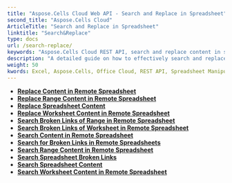 ```yaml
---
title: "Aspose.Cells Cloud Web API - Search and Replace in Spreadsheet"
second_title: "Aspose.Cells Cloud"
ArticleTitle: "Search and Replace in Spreadsheet"
linktitle: "Search&Replace"
type: docs
url: /search-replace/
keywords: "Aspose.Cells Cloud REST API, search and replace content in spreadsheets, Excel 2016, Excel 2019, Excel 365, cloud-based office solutions."
description: "A detailed guide on how to effectively search and replace content in spreadsheets using Aspose.Cells Cloud REST API."
weight: 50
kwords: Excel, Aspose.Cells, Office Cloud, REST API, Spreadsheet Manipulation, PDF, CSV, JSON, Markdown, Developer Guide, Cloud Integration
---
```



- **[Replace Content in Remote Spreadsheet](https://docs.aspose.cloud//cells/replace-content-in-remote-spreadsheet/)**
- **[Replace Range Content in Remote Spreadsheet](https://docs.aspose.cloud//cells/replace-content-in-remote-range/)**
- **[Replace Spreadsheet Content](https://docs.aspose.cloud//cells/replace-spreadsheet-content/)**
- **[Replace Worksheet Content in Remote Spreadsheet](https://docs.aspose.cloud//cells/replace-content-in-remote-worksheet/)**
- **[Search Broken Links of Range in Remote Spreadsheet](https://docs.aspose.cloud//cells/search-broken-links-in-remote-range/)**
- **[Search Broken Links of Worksheet in Remote Spreadsheet](https://docs.aspose.cloud//cells/search-broken-links-in-remote-worksheet/)**
- **[Search Content in Remote Spreadsheet](https://docs.aspose.cloud//cells/search-content-in-remote-spreadsheet/)**
- **[Search for Broken Links in Remote Spreadsheets](https://docs.aspose.cloud//cells/search-broken-links-in-remote-spreadsheet/)**
- **[Search Range Content in Remote Spreadsheet](https://docs.aspose.cloud//cells/search-content-in-remote-range/)**
- **[Search Spreadsheet Broken Links](https://docs.aspose.cloud//cells/search-spreadsheet-broken-links/)**
- **[Search Spreadsheet Content](https://docs.aspose.cloud//cells/search-spreadsheet-content/)**
- **[Search Worksheet Content in Remote Spreadsheet](https://docs.aspose.cloud//cells/search-content-in-remote-worksheet/)**
